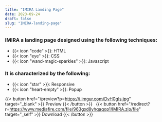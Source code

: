 ```yaml
---
title: "IMIRA Landing Page"
date: 2023-09-24
draft: false
slug: "IMIRA-landing-page"
---
```

### __IMIRA__ a __landing page__ designed using the following techniques:
- {{< icon "code" >}}: HTML
- {{< icon "eye" >}}: CSS
- {{< icon "wand-magic-sparkles" >}}: Javascript  

### It is characterized by the following:
- {{< icon "star" >}}: Responsive
- {{< icon "heart-empty" >}}:  Popup

<!--adsense-->

{{< button href="/preview?p=https://i.imgur.com/DvH0gIs.jpg" target="_blank" >}}
Preview
{{< /button >}} &nbsp; {{< button href="/redirect?r=https://www.mediafire.com/file/963gxd8yhqaqop1/IMIRA.zip/file" target="_self" >}}
Download
{{< /button >}}